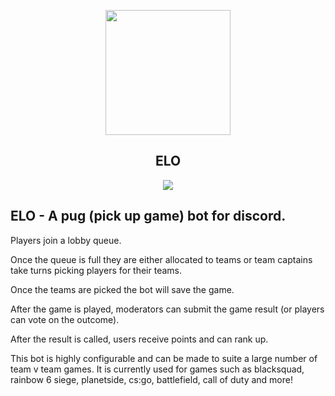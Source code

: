 <p align="center">
   <img src="https://camo.githubusercontent.com/1db81c7f4c3669c4809db441440290498ccc2f59/68747470733a2f2f63646e2e646973636f72646170702e636f6d2f617661746172732f3433303834323232363330363834323633342f37383465316466623638303236306131396166633063316535653938393738382e706e673f73697a653d353132" width="200" />
<h2 align="center">ELO</h2>
<p align="center">
   <a href="https://discord.me/passive"><img src="https://img.shields.io/badge/Invite-PassiveModding-7289DA.svg?longCache=true&style=flat-square&logo=discord"/></a>
   <br/>
</p>
</p>

## ELO - A pug (pick up game) bot for discord. 
Players join a lobby queue.

Once the queue is full they are either allocated to teams or team captains take turns picking players for their teams.

Once the teams are picked the bot will save the game.

After the game is played, moderators can submit the game result (or players can vote on the outcome).

After the result is called, users receive points and can rank up.


This bot is highly configurable and can be made to suite a large number of team v team games. It is currently used for games such as blacksquad, rainbow 6 siege, planetside, cs:go, battlefield, call of duty and more!
